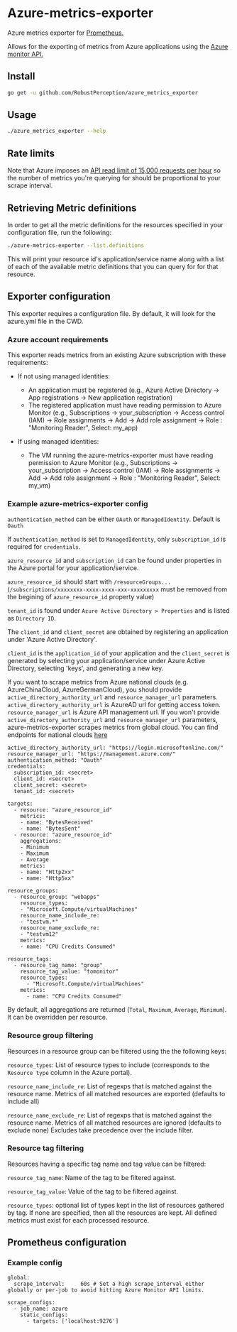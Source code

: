 # Azure-metrics-exporter

Azure metrics exporter for [Prometheus.](https://prometheus.io)

Allows for the exporting of metrics from Azure applications using the [Azure monitor API.](https://docs.microsoft.com/en-us/azure/monitoring-and-diagnostics/monitoring-rest-api-walkthrough)

## Install

```bash
go get -u github.com/RobustPerception/azure_metrics_exporter
```

## Usage
```bash
./azure_metrics_exporter --help
```

## Rate limits

Note that Azure imposes an [API read limit of 15,000 requests per hour](https://docs.microsoft.com/en-us/azure/azure-resource-manager/resource-manager-request-limits) so the number of metrics you're querying for should be proportional to your scrape interval.

## Retrieving Metric definitions

In order to get all the metric definitions for the resources specified in your configuration file, run the following:

```bash
./azure-metrics-exporter --list.definitions
```

This will print your resource id's application/service name along with a list of each of the available metric definitions that you can query for for that resource.

## Exporter configuration

This exporter requires a configuration file. By default, it will look for the azure.yml file in the CWD.

### Azure account requirements

This exporter reads metrics from an existing Azure subscription with these requirements:

* If not using managed identities:
  * An application must be registered (e.g., Azure Active Directory -> App registrations -> New application registration)
  * The registered application must have reading permission to Azure Monitor (e.g., Subscriptions -> your_subscription -> Access control (IAM) -> Role assignments -> Add -> Add role assignment -> Role : "Monitoring Reader", Select:  my_app)

* If using managed identities:
  * The VM running the azure-metrics-exporter must have reading permission to Azure Monitor (e.g., Subscriptions -> your_subscription -> Access control (IAM) -> Role assignments -> Add -> Add role assignment -> Role : "Monitoring Reader", Select:  my_vm)

### Example azure-metrics-exporter config

`authentication_method` can be either `OAuth` or `ManagedIdentity`. Default is `Oauth`

If `authentication_method` is set to `ManagedIdentity`, only `subscription_id` is required for `credentials`.

`azure_resource_id` and `subscription_id` can be found under properties in the Azure portal for your application/service.

`azure_resource_id`  should start with `/resourceGroups...` (`/subscriptions/xxxxxxxx-xxxx-xxxx-xxx-xxxxxxxxx` must be removed from the begining of `azure_resource_id` property value)

`tenant_id` is found under `Azure Active Directory > Properties` and is listed as `Directory ID`.

The `client_id` and `client_secret` are obtained by registering an application under 'Azure Active Directory'.

`client_id` is the `application_id` of your application and the `client_secret` is generated by selecting your application/service under Azure Active Directory, selecting 'keys', and generating a new key.

If you want to scrape metrics from Azure national clouds (e.g. AzureChinaCloud, AzureGermanCloud), you should provide `active_directory_authority_url` and `resource_manager_url` parameters. `active_directory_authority_url` is AzureAD url for getting access token. `resource_manager_url` is Azure API management url.
If you won't provide `active_directory_authority_url` and `resource_manager_url` parameters, azure-metrics-exporter scrapes metrics from global cloud.
You can find endpoints for national clouds [here](http://www.azurespeed.com/Information/AzureEnvironments)

```
active_directory_authority_url: "https://login.microsoftonline.com/"
resource_manager_url: "https://management.azure.com/"
authentication_method: "Oauth"
credentials:
  subscription_id: <secret>
  client_id: <secret>
  client_secret: <secret>
  tenant_id: <secret>

targets:
  - resource: "azure_resource_id"
    metrics:
    - name: "BytesReceived"
    - name: "BytesSent"
  - resource: "azure_resource_id"
    aggregations:
    - Minimum
    - Maximum
    - Average
    metrics:
    - name: "Http2xx"
    - name: "Http5xx"

resource_groups:
  - resource_group: "webapps"
    resource_types:
    - "Microsoft.Compute/virtualMachines"
    resource_name_include_re:
    - "testvm.*"
    resource_name_exclude_re:
    - "testvm12"
    metrics:
    - name: "CPU Credits Consumed"

resource_tags:
  - resource_tag_name: "group"
    resource_tag_value: "tomonitor"
    resource_types:
      - "Microsoft.Compute/virtualMachines"
    metrics:
      - name: "CPU Credits Consumed"

```

By default, all aggregations are returned (`Total`, `Maximum`, `Average`, `Minimum`). It can be overridden per resource.


### Resource group filtering

Resources in a resource group can be filtered using the the following keys:

`resource_types`:
List of resource types to include (corresponds to the `Resource type` column in the Azure portal).

`resource_name_include_re`:
List of regexps that is matched against the resource name.
Metrics of all matched resources are exported (defaults to include all)

`resource_name_exclude_re`:
List of regexps that is matched against the resource name.
Metrics of all matched resources are ignored (defaults to exclude none)
Excludes take precedence over the include filter.

### Resource tag filtering

Resources having a specific tag name and tag value can be filtered:

`resource_tag_name`:
Name of the tag to be filtered against.

`resource_tag_value`:
Value of the tag to be filtered against.

`resource_types`: optional list of types kept in the list of resources gathered by tag. If none are specified, then all the resources are kept. All defined metrics must exist for each processed resource.

## Prometheus configuration

### Example config
```
global:
  scrape_interval:     60s # Set a high scrape_interval either globally or per-job to avoid hitting Azure Monitor API limits.

scrape_configs:
  - job_name: azure
    static_configs:
      - targets: ['localhost:9276']
```
